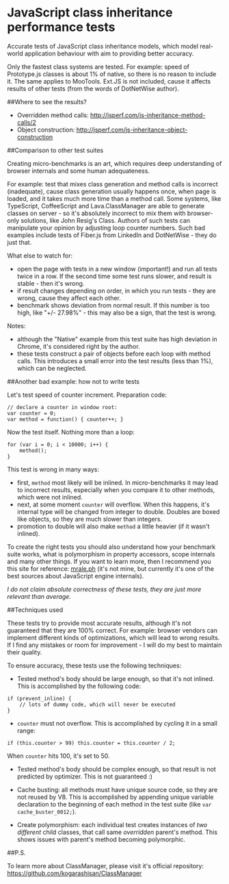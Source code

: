 # JavaScript class inheritance performance tests

Accurate tests of JavaScript class inheritance models, which model real-world application behaviour 
with aim to providing better accuracy.

Only the fastest class systems are tested. For example: speed of Prototype.js classes is about 1% of native,
so there is no reason to include it. The same applies to MooTools. Ext.JS is not included, cause it affects results of
other tests (from the words of DotNetWise author).

##Where to see the results?

- Overridden method calls: http://jsperf.com/js-inheritance-method-calls/2
- Object construction: http://jsperf.com/js-inheritance-object-construction

##Comparison to other test suites

Creating micro-benchmarks is an art, which requires deep understanding of browser internals and some human adequateness.

For example: test that mixes class generation and method calls is incorrect (inadequate), cause class generation
usually happens once, when page is loaded, and it takes much more time than a method call. Some systems, like
TypeScript, CoffeeScript and Lava.ClassManager are able to generate classes on server - 
so it's absolutely incorrect to mix them with browser-only solutions, like John Resig's Class.
Authors of such tests can manipulate your opinion by adjusting loop counter numbers.
Such bad examples include tests of Fiber.js from LinkedIn and DotNetWise - they do just that.

What else to watch for:
- open the page with tests in a new window (important!) and run all tests twice in a row. 
If the second time some test runs slower, and result is stable - then it's wrong.
- if result changes depending on order, in which you run tests - they are wrong,
cause they affect each other.
- benchmark shows deviation from normal result. If this number is too high, like "+/- 27.98%" -
this may also be a sign, that the test is wrong. 

Notes: 
- although the "Native" example from this test suite has high deviation in Chrome, it's considered right by the author.
- these tests construct a pair of objects before each loop with method calls.
This introduces a small error into the test results (less than 1%), which can be neglected.

##Another bad example: how not to write tests

Let's test speed of counter increment. Preparation code:

```
// declare a counter in window root:
var counter = 0;
var method = function() { counter++; }
```

Now the test itself. Nothing more than a loop:

```
for (var i = 0; i < 10000; i++) {
    method();
}
```

This test is wrong in many ways:
- first, `method` most likely will be inlined. In micro-benchmarks it may lead to incorrect results, 
especially when you compare it to other methods, which were not inlined.
- next, at some moment `counter` will overflow. When this happens, it's internal type will be changed from integer to double.
Doubles are boxed like objects, so they are much slower than integers. 
- promotion to double will also make `method` a little heavier (if it wasn't inlined).

To create the right tests you should also understand how your benchmark suite works, 
what is polymorphism in property accessors, scope internals and many other things.
If you want to learn more, then I recommend you this site for reference: [mrale.ph](http://mrale.ph/) 
(it's not mine, but currently it's one of the best sources about JavaScript engine internals).

<i>I do not claim absolute correctness of these tests, they are just more relevant than average.</i> 

##Techniques used

These tests try to provide most accurate results, although it's not guaranteed that they are 100% correct.
For example: browser vendors can implement different kinds of optimizations, which will lead to wrong results.
If I find any mistakes or room for improvement - I will do my best to maintain their quality.

To ensure accuracy, these tests use the following techniques:

- Tested method's body should be large enough, so that it's not inlined. This is accomplished by the following code:
```
if (prevent_inline) {
	// lots of dummy code, which will never be executed
}
```

- `counter` must not overflow. This is accomplished by cycling it in a small range:
```
if (this.counter > 99) this.counter = this.counter / 2;
```
When `counter` hits 100, it's set to 50.

- Tested method's body should be complex enough, so that result is not predicted by optimizer.
This is not guaranteed :)

- Cache busting: all methods must have unique source code, so they are not reused by V8.
This is accomplished by appending unique variable declaration to the beginning of each method in the test suite
(like `var cache_buster_0012;`).

- Create polymorphism: each individual test creates instances of <i>two different</i> child classes, that call same 
<i>overridden</i> parent's method. This shows issues with parent's method becoming polymorphic.

##P.S.

To learn more about ClassManager, please visit it's official repository:
https://github.com/kogarashisan/ClassManager